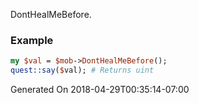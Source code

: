 DontHealMeBefore.
### Example

```perl
my $val = $mob->DontHealMeBefore();
quest::say($val); # Returns uint
```


Generated On 2018-04-29T00:35:14-07:00